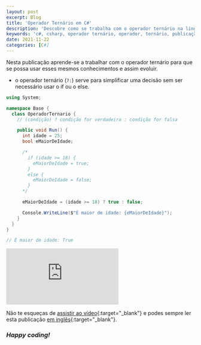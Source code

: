 ```yaml
---
layout: post
excerpt: Blog
title: 'Operador Ternário em C#'
description: 'Descobre como se trabalha com o operador ternário na linguagem de programação C#. Obtém respostas às tuas dúvidas com a teoria e os exemplos apresentados.'
keywords: 'c#, csharp, operador ternário, operador, ternário, publicação'
date: 2021-11-22
categories: [C#]
---
```


Nesta publicação aprende-se a trabalhar com o operador ternário para que se possa usar esses mesmos conhecimentos e assim evoluir.

- o operador ternário (`?:`) serve para simplificar uma decisão sem ser necessário usar o if ou o else.

```csharp
using System;

namespace Base {
  class OperadorTernario {
    // (condição) ? condição for verdadeira : condição for falsa

    public void Run() {
      int idade = 25;
      bool eMaiorDeIdade;

      /*
        if (idade >= 18) {
          eMaiorDeIdade = true;
        }
        else {
          eMaiorDeIdade = false;
        }
      */

      eMaiorDeIdade = (idade >= 18) ? true : false;

      Console.WriteLine($"É maior de idade: {eMaiorDeIdade}");
    }
  }
}

// É maior de idade: True
```

<div class="video-container">
  <iframe src="https://www.youtube.com/embed/KMHQmYq6Kms" frameborder="0" allowfullscreen></iframe>
</div>

Não te esqueças de [assistir ao vídeo](https://youtu.be/KMHQmYq6Kms){:target="\_blank"} e podes sempre ler esta publicação [em inglês](https://nelsonsilvadev.com/blog/ternary-operator-in-csharp/){:target="\_blank"}.

### _Happy coding!_
